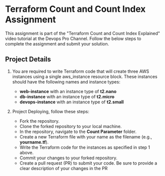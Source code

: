 # Terraform Count and Count Index Assignment
This assignment is part of the "Terraform Count and Count Index Explained" video tutorial at the Devops Pro Channel.
Follow the below steps to complete the assignment and submit your solution.

## Project Details

1. You are required to write Terraform code that will create three AWS instances using a single aws_instance resource block. These instances should have the following names and instance types:

    - **web-instance** with an instance type of **t2.nano**
    - **db-instance** with an instance type of **t2.micro**
    - **devops-instance** with an instance type of **t2.small**

2. Project Deploying, follow these steps:

    - Fork the repository.
    - Clone the forked repository to your local machine.
    - In the repository, navigate to the **Count Parameter** folder.
    - Create a new Terraform file with your name as the filename (e.g., **yourname.tf**).
    - Write the Terraform code for the instances as specified in step 1 above.
    - Commit your changes to your forked repository.
    - Create a pull request (PR) to submit your code. Be sure to provide a clear description of your changes in the PR
